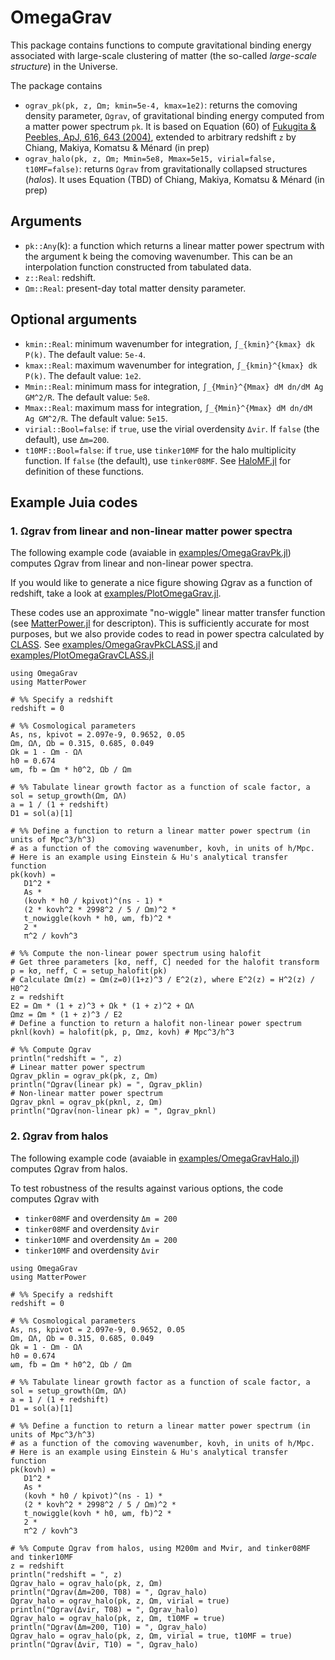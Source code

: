 # OmegaGrav

This package contains functions to compute gravitational binding energy associated with large-scale clustering of matter (the so-called *large-scale structure*) in the Universe.

The package contains
- ``ograv_pk(pk, z, Ωm; kmin=5e-4, kmax=1e2)``: returns the comoving density parameter, `Ωgrav`, of gravitational binding energy computed from a matter power spectrum `pk`. It is based on Equation (60) of [Fukugita & Peebles, ApJ, 616, 643 (2004)](https://iopscience.iop.org/article/10.1086/425155), extended to arbitrary redshift `z` by Chiang, Makiya, Komatsu & Ménard (in prep)
- ``ograv_halo(pk, z, Ωm; Mmin=5e8, Mmax=5e15, virial=false, t10MF=false)``: returns `Ωgrav` from gravitationally collapsed structures (*halos*). It uses Equation (TBD) of Chiang, Makiya, Komatsu & Ménard (in prep)

## Arguments
- `pk::Any`(k): a function which returns a linear matter power spectrum with the argument k being the comoving wavenumber. This can be an interpolation function constructed from tabulated data.
- `z::Real`: redshift.
- `Ωm::Real`: present-day total matter density parameter.

## Optional arguments
- `kmin::Real`: minimum wavenumber for integration, ``∫_{kmin}^{kmax} dk P(k)``. The default value: `5e-4`.
- `kmax::Real`: maximum wavenumber for integration, ``∫_{kmin}^{kmax} dk P(k)``. The default value: `1e2`.
- `Mmin::Real`: minimum mass for integration, ``∫_{Mmin}^{Mmax} dM dn/dM Ag GM^2/R``. The default value: `5e8`.
- `Mmax::Real`: maximum mass for integration, ``∫_{Mmin}^{Mmax} dM dn/dM Ag GM^2/R``. The default value: `5e15`.
- `virial::Bool=false`: if `true`, use the virial overdensity `Δvir`. If `false` (the default), use `Δm=200`.
- `t10MF::Bool=false`: if `true`, use `tinker10MF` for the halo multiplicity function. If `false` (the default), use `tinker08MF`. See [HaloMF.jl](https://github.com/komatsu5147/HaloMF.jl) for definition of these functions.

## Example Juia codes
### 1. Ωgrav from linear and non-linear matter power spectra

The following example code (avaiable in [examples/OmegaGravPk.jl](https://github.com/komatsu5147/OmegaGrav.jl/blob/master/examples/OmegaGravPk.jl)) computes Ωgrav from linear and non-linear power spectra.

If you would like to generate a nice figure showing Ωgrav as a function of redshift, take a look at [examples/PlotOmegaGrav.jl](https://github.com/komatsu5147/OmegaGrav.jl/blob/master/examples/PlotOmegaGrav.jl).

These codes use an approximate "no-wiggle" linear matter transfer function (see [MatterPower.jl](https://github.com/komatsu5147/MatterPower.jl) for descripton). This is sufficiently accurate for most purposes, but we also provide codes to read in power spectra calculated by [CLASS](https://github.com/lesgourg/class_public). See [examples/OmegaGravPkCLASS.jl](https://github.com/komatsu5147/OmegaGrav.jl/blob/master/examples/OmegaGravPkCLASS.jl) and [examples/PlotOmegaGravCLASS.jl](https://github.com/komatsu5147/OmegaGrav.jl/blob/master/examples/PlotOmegaGravCLASS.jl)
```
using OmegaGrav
using MatterPower

# %% Specify a redshift
redshift = 0

# %% Cosmological parameters
As, ns, kpivot = 2.097e-9, 0.9652, 0.05
Ωm, ΩΛ, Ωb = 0.315, 0.685, 0.049
Ωk = 1 - Ωm - ΩΛ
h0 = 0.674
ωm, fb = Ωm * h0^2, Ωb / Ωm

# %% Tabulate linear growth factor as a function of scale factor, a
sol = setup_growth(Ωm, ΩΛ)
a = 1 / (1 + redshift)
D1 = sol(a)[1]

# %% Define a function to return a linear matter power spectrum (in units of Mpc^3/h^3)
# as a function of the comoving wavenumber, kovh, in units of h/Mpc.
# Here is an example using Einstein & Hu's analytical transfer function
pk(kovh) =
   D1^2 *
   As *
   (kovh * h0 / kpivot)^(ns - 1) *
   (2 * kovh^2 * 2998^2 / 5 / Ωm)^2 *
   t_nowiggle(kovh * h0, ωm, fb)^2 *
   2 *
   π^2 / kovh^3

# %% Compute the non-linear power spectrum using halofit
# Get three parameters [kσ, neff, C] needed for the halofit transform
p = kσ, neff, C = setup_halofit(pk)
# Calculate Ωm(z) = Ωm(z=0)(1+z)^3 / E^2(z), where E^2(z) = H^2(z) / H0^2
z = redshift
E2 = Ωm * (1 + z)^3 + Ωk * (1 + z)^2 + ΩΛ
Ωmz = Ωm * (1 + z)^3 / E2
# Define a function to return a halofit non-linear power spectrum
pknl(kovh) = halofit(pk, p, Ωmz, kovh) # Mpc^3/h^3

# %% Compute Ωgrav
println("redshift = ", z)
# Linear matter power spectrum
Ωgrav_pklin = ograv_pk(pk, z, Ωm)
println("Ωgrav(linear pk) = ", Ωgrav_pklin)
# Non-linear matter power spectrum
Ωgrav_pknl = ograv_pk(pknl, z, Ωm)
println("Ωgrav(non-linear pk) = ", Ωgrav_pknl)
```
### 2. Ωgrav from halos

The following example code (avaiable in [examples/OmegaGravHalo.jl](https://github.com/komatsu5147/OmegaGrav.jl/blob/master/examples/OmegaGravHalo.jl)) computes Ωgrav from halos.

To test robustness of the results against various options, the code computes Ωgrav with
- `tinker08MF` and overdensity `Δm = 200`
- `tinker08MF` and overdensity `Δvir`
- `tinker10MF` and overdensity `Δm = 200`
- `tinker10MF` and overdensity `Δvir`

```
using OmegaGrav
using MatterPower

# %% Specify a redshift
redshift = 0

# %% Cosmological parameters
As, ns, kpivot = 2.097e-9, 0.9652, 0.05
Ωm, ΩΛ, Ωb = 0.315, 0.685, 0.049
Ωk = 1 - Ωm - ΩΛ
h0 = 0.674
ωm, fb = Ωm * h0^2, Ωb / Ωm

# %% Tabulate linear growth factor as a function of scale factor, a
sol = setup_growth(Ωm, ΩΛ)
a = 1 / (1 + redshift)
D1 = sol(a)[1]

# %% Define a function to return a linear matter power spectrum (in units of Mpc^3/h^3)
# as a function of the comoving wavenumber, kovh, in units of h/Mpc.
# Here is an example using Einstein & Hu's analytical transfer function
pk(kovh) =
   D1^2 *
   As *
   (kovh * h0 / kpivot)^(ns - 1) *
   (2 * kovh^2 * 2998^2 / 5 / Ωm)^2 *
   t_nowiggle(kovh * h0, ωm, fb)^2 *
   2 *
   π^2 / kovh^3

# %% Compute Ωgrav from halos, using M200m and Mvir, and tinker08MF and tinker10MF
z = redshift
println("redshift = ", z)
Ωgrav_halo = ograv_halo(pk, z, Ωm)
println("Ωgrav(Δm=200, T08) = ", Ωgrav_halo)
Ωgrav_halo = ograv_halo(pk, z, Ωm, virial = true)
println("Ωgrav(Δvir, T08) = ", Ωgrav_halo)
Ωgrav_halo = ograv_halo(pk, z, Ωm, t10MF = true)
println("Ωgrav(Δm=200, T10) = ", Ωgrav_halo)
Ωgrav_halo = ograv_halo(pk, z, Ωm, virial = true, t10MF = true)
println("Ωgrav(Δvir, T10) = ", Ωgrav_halo)
```
